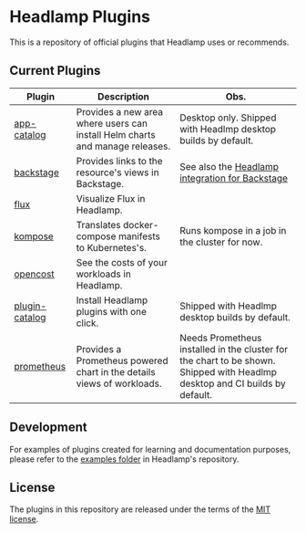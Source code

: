 # Headlamp Plugins

This is a repository of official plugins that Headlamp uses or recommends.

## Current Plugins

Plugin                                                          | Description                                                                   | Obs.
------                                                          | -----------                                                                   | ----------
[app-catalog](./app-catalog)                                    | Provides a new area where users can install Helm charts and manage releases.  | Desktop only. Shipped with Headlmp desktop builds by default.
[backstage](./backstage)                                    | Provides links to the resource's views in Backstage.  | See also the [Headlamp integration for Backstage](https://github.com/headlamp-k8s/backstage-plugin)
[flux](./flux)                                      | Visualize Flux in Headlamp. |
[kompose](./kompose)                                            | Translates docker-compose manifests to Kubernetes's.                          | Runs kompose in a job in the cluster for now.
[opencost](./opencost)                                      | See the costs of your workloads in Headlamp. |
[plugin-catalog](./plugin-catalog)                                      | Install Headlamp plugins with one click. | Shipped with Headlmp desktop builds by default.
[prometheus](./prometheus)                                      | Provides a Prometheus powered chart in the details views of workloads.  | Needs Prometheus installed in the cluster for the chart to be shown. Shipped with Headlmp desktop and CI builds by default.

## Development

For examples of plugins created for learning and documentation purposes, please refer to the [examples folder](https://github.com/headlamp-k8s/headlamp/tree/main/plugins#plugins) in Headlamp's repository.

## License

The plugins in this repository are released under the terms of the [MIT license](./LICENSE).
